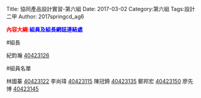 Title: 協同產品設計實習-第六組
Date: 2017-03-02 
Category:第六組
Tags:設計二甲
Author: 2017springcd_ag6

<b><font color="red">內容大綱:</font></b><b><font color="blue">組員及組長網誌連結處</font></b>

<!-- PELICAN_END_SUMMARY -->

#組長

紀鈞瀚 [40423126](https://40423126.github.io/2017springcd_hw/blog/index.html)

#組員名單

林國蓁 [40423122](https://40423122.github.io/2017springcd_hw/blog/index.html)
李尚瑋 [40423115](https://40423115.github.io/2017springcd_hw/blog/index.html)
陳冠錡 [40423135](https://40423135.github.io/2017springcd_hw/blog/index.html)
鄭邦宏 [40423150](https://40423150.github.io/2017springcd_hw/blog/index.html)
廖先博 [40423145](https://40423145.github.io/2017springcd_hw/blog/index.html)
